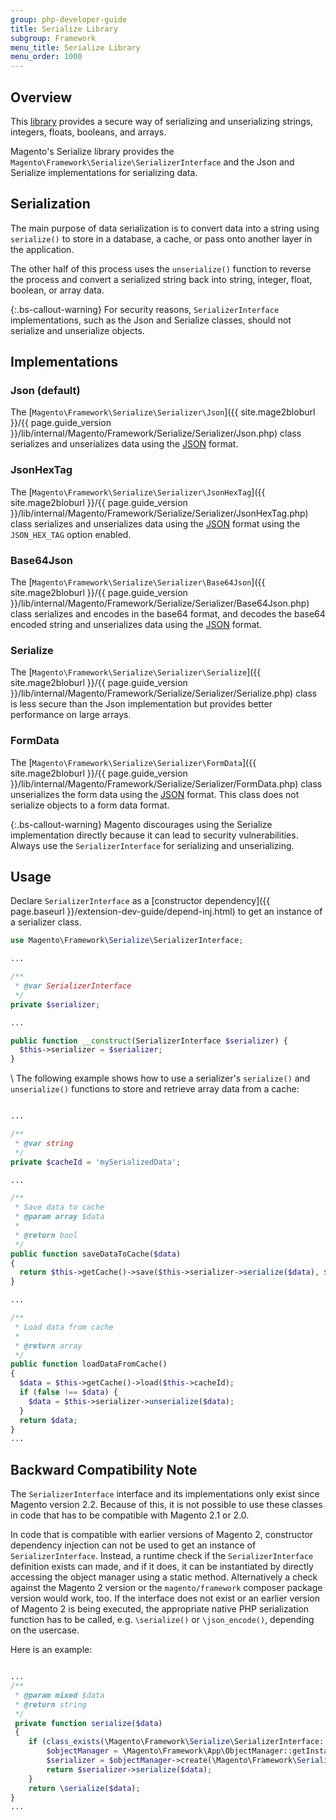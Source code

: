 ```yaml
---
group: php-developer-guide
title: Serialize Library
subgroup: Framework
menu_title: Serialize Library
menu_order: 1000
---
```


## Overview

This [library](https://glossary.magento.com/library) provides a secure way of serializing and unserializing strings, integers, floats, booleans, and arrays.

Magento's Serialize library provides the `Magento\Framework\Serialize\SerializerInterface` and the Json and Serialize implementations for serializing data.

## Serialization

The main purpose of data serialization is to convert data into a string using `serialize()` to store in a database, a cache, or pass onto another layer in the application.

The other half of this process uses the `unserialize()` function to reverse the process and convert a serialized string back into string, integer, float, boolean, or array data.

{:.bs-callout-warning}
For security reasons, `SerializerInterface` implementations, such as the Json and Serialize classes, should not serialize and unserialize objects.

## Implementations

### Json (default)

The [`Magento\Framework\Serialize\Serializer\Json`]({{ site.mage2bloburl }}/{{ page.guide_version }}/lib/internal/Magento/Framework/Serialize/Serializer/Json.php) class serializes and unserializes data using the [JSON](http://www.json.org/) format.

### JsonHexTag

The [`Magento\Framework\Serialize\Serializer\JsonHexTag`]({{ site.mage2bloburl }}/{{ page.guide_version }}/lib/internal/Magento/Framework/Serialize/Serializer/JsonHexTag.php) class serializes and unserializes data using the [JSON](http://www.json.org/) format using the `JSON_HEX_TAG` option enabled.

### Base64Json

The [`Magento\Framework\Serialize\Serializer\Base64Json`]({{ site.mage2bloburl }}/{{ page.guide_version }}/lib/internal/Magento/Framework/Serialize/Serializer/Base64Json.php) class serializes and encodes in the base64 format, and decodes the base64 encoded string and unserializes data using the [JSON](http://www.json.org/) format.

### Serialize

The [`Magento\Framework\Serialize\Serializer\Serialize`]({{ site.mage2bloburl }}/{{ page.guide_version }}/lib/internal/Magento/Framework/Serialize/Serializer/Serialize.php) class is less secure than the Json implementation but provides better performance on large arrays.

### FormData

The [`Magento\Framework\Serialize\Serializer\FormData`]({{ site.mage2bloburl }}/{{ page.guide_version }}/lib/internal/Magento/Framework/Serialize/Serializer/FormData.php) class unserializes the form data using the [JSON](http://www.json.org/) format. This class does not serialize objects to a form data format.

{:.bs-callout-warning}
Magento discourages using the Serialize implementation directly because it can lead to security vulnerabilities. Always use the `SerializerInterface` for serializing and unserializing.

## Usage

Declare `SerializerInterface` as a [constructor dependency]({{ page.baseurl }}/extension-dev-guide/depend-inj.html) to get an instance of a serializer class.

```php
use Magento\Framework\Serialize\SerializerInterface;

...

/**
 * @var SerializerInterface
 */
private $serializer;

...

public function __construct(SerializerInterface $serializer) {
  $this->serializer = $serializer;
}
```

\\
The following example shows how to use a serializer's `serialize()` and `unserialize()` functions to store and retrieve array data from a cache:

```php

...

/**
 * @var string
 */
private $cacheId = 'mySerializedData';

...

/**
 * Save data to cache
 * @param array $data
 *
 * @return bool
 */
public function saveDataToCache($data)
{
  return $this->getCache()->save($this->serializer->serialize($data), $this->cacheId);
}

...

/**
 * Load data from cache
 *
 * @return array
 */
public function loadDataFromCache()
{
  $data = $this->getCache()->load($this->cacheId);
  if (false !== $data) {
    $data = $this->serializer->unserialize($data);
  }
  return $data;
}
...
```

## Backward Compatibility Note

The `SerializerInterface` interface and its implementations only exist since Magento version 2.2.
Because of this, it is not possible to use these classes in code that has to be compatible with Magento 2.1 or 2.0.

In code that is compatible with earlier versions of Magento 2, constructor dependency injection can not be used to get an instance of `SerializerInterface`.
Instead, a runtime check if the `SerializerInterface` definition exists can made, and if it does, it can be instantiated by directly accessing the object manager using a static method. Alternatively a check against the Magento 2 version or the `magento/framework` composer package version would work, too.
If the interface does not exist or an earlier version of Magento 2 is being executed, the appropriate native PHP serialization function has to be called, e.g. `\serialize()` or `\json_encode()`, depending on the usercase.

Here is an example:

```php

...
/**
 * @param mixed $data
 * @return string
 */
 private function serialize($data)
 {
    if (class_exists(\Magento\Framework\Serialize\SerializerInterface::class)) {
        $objectManager = \Magento\Framework\App\ObjectManager::getInstance();
        $serializer = $objectManager->create(\Magento\Framework\Serialize\SerializerInterface::class);
        return $serializer->serialize($data);
    }
    return \serialize($data);
}
...

```
